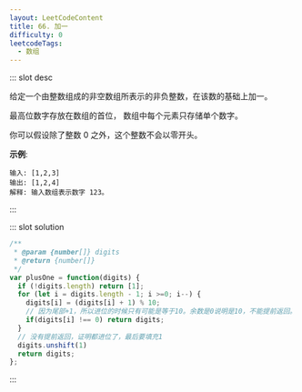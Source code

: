 ```yaml
---
layout: LeetCodeContent
title: 66. 加一
difficulty: 0
leetcodeTags:
  - 数组
---
```



::: slot desc

给定一个由整数组成的非空数组所表示的非负整数，在该数的基础上加一。

最高位数字存放在数组的首位， 数组中每个元素只存储单个数字。

你可以假设除了整数 0 之外，这个整数不会以零开头。


**示例**:

```
输入: [1,2,3]
输出: [1,2,4]
解释: 输入数组表示数字 123。
```
:::


::: slot solution

```javascript
/**
 * @param {number[]} digits
 * @return {number[]}
 */
var plusOne = function(digits) {
  if (!digits.length) return [1];
  for (let i = digits.length - 1; i >=0; i--) {
    digits[i] = (digits[i] + 1) % 10;
    // 因为尾部+1，所以进位的时候只有可能是等于10。余数是0说明是10，不能提前返回。
    if(digits[i] !== 0) return digits;
  }
  // 没有提前返回，证明都进位了，最后要填充1
  digits.unshift(1) 
  return digits;
};
```

:::